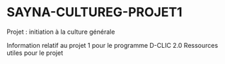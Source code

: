 # SAYNA-CULTUREG-PROJET1
Projet : initiation à la culture générale

Information relatif au projet 1 pour le programme D-CLIC 2.0
Ressources utiles pour le projet
